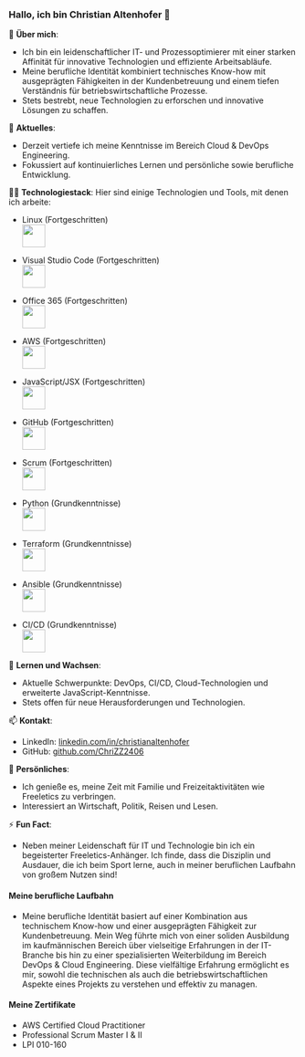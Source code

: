 ### Hallo, ich bin Christian Altenhofer 👋

🌟 **Über mich**:
- Ich bin ein leidenschaftlicher IT- und Prozessoptimierer mit einer starken Affinität für innovative Technologien und effiziente Arbeitsabläufe.
- Meine berufliche Identität kombiniert technisches Know-how mit ausgeprägten Fähigkeiten in der Kundenbetreuung und einem tiefen Verständnis für betriebswirtschaftliche Prozesse.
- Stets bestrebt, neue Technologien zu erforschen und innovative Lösungen zu schaffen.

🔭 **Aktuelles**:
- Derzeit vertiefe ich meine Kenntnisse im Bereich Cloud & DevOps Engineering.
- Fokussiert auf kontinuierliches Lernen und persönliche sowie berufliche Entwicklung.

👨‍💻 **Technologiestack**:
Hier sind einige Technologien und Tools, mit denen ich arbeite:
- Linux (Fortgeschritten)
  <br><img src="https://cdn.jsdelivr.net/gh/devicons/devicon/icons/linux/linux-original.svg" width="40" height="40">
  
- Visual Studio Code (Fortgeschritten)
  <br><img src="https://cdn.jsdelivr.net/gh/devicons/devicon/icons/vscode/vscode-original.svg" width="40" height="40">

- Office 365 (Fortgeschritten)
  <br><img src="https://upload.wikimedia.org/wikipedia/commons/4/44/Microsoft_logo.svg" width="40" height="40">

- AWS (Fortgeschritten)
  <br><img src="https://cdn.jsdelivr.net/gh/devicons/devicon/icons/amazonwebservices/amazonwebservices-original-wordmark.svg" width="40" height="40">
  
- JavaScript/JSX (Fortgeschritten)
  <br><img src="https://cdn.jsdelivr.net/gh/devicons/devicon/icons/javascript/javascript-original.svg" width="40" height="40">
  
- GitHub (Fortgeschritten)
  <br><img src="https://cdn.jsdelivr.net/gh/devicons/devicon/icons/github/github-original.svg" width="40" height="40">
  
- Scrum (Fortgeschritten)
  <br><img src="https://cdn.jsdelivr.net/gh/devicons/devicon/icons/jira/jira-original-wordmark.svg" width="40" height="40">
  
- Python (Grundkenntnisse)
  <br><img src="https://cdn.jsdelivr.net/gh/devicons/devicon/icons/python/python-original.svg" width="40" height="40">
  
- Terraform (Grundkenntnisse)
  <br><img src="https://cdn.jsdelivr.net/gh/devicons/devicon/icons/terraform/terraform-original-wordmark.svg" width="40" height="40">
  
- Ansible (Grundkenntnisse)
  <br><img src="https://cdn.jsdelivr.net/gh/devicons/devicon/icons/ansible/ansible-original-wordmark.svg" width="40" height="40">
  
- CI/CD (Grundkenntnisse)
  <br><img src="https://cdn.jsdelivr.net/gh/devicons/devicon/icons/jenkins/jenkins-original.svg" width="40" height="40">


🌱 **Lernen und Wachsen**:
- Aktuelle Schwerpunkte: DevOps, CI/CD, Cloud-Technologien und erweiterte JavaScript-Kenntnisse.
- Stets offen für neue Herausforderungen und Technologien.

📫 **Kontakt**:
- LinkedIn: [linkedin.com/in/christianaltenhofer](https://linkedin.com/in/christianaltenhofer)
- GitHub: [github.com/ChriZZ2406](https://github.com/ChriZZ2406)

💬 **Persönliches**:
- Ich genieße es, meine Zeit mit Familie und Freizeitaktivitäten wie Freeletics zu verbringen.
- Interessiert an Wirtschaft, Politik, Reisen und Lesen.

⚡ **Fun Fact**:
- Neben meiner Leidenschaft für IT und Technologie bin ich ein begeisterter Freeletics-Anhänger. Ich finde, dass die Disziplin und Ausdauer, die ich beim Sport lerne, auch in meiner beruflichen Laufbahn von großem Nutzen sind!

#### Meine berufliche Laufbahn
- Meine berufliche Identität basiert auf einer Kombination aus technischem Know-how und einer ausgeprägten Fähigkeit zur Kundenbetreuung. Mein Weg führte mich von einer soliden Ausbildung im kaufmännischen Bereich über vielseitige Erfahrungen in der IT-Branche bis hin zu einer spezialisierten Weiterbildung im Bereich DevOps & Cloud Engineering. Diese vielfältige Erfahrung ermöglicht es mir, sowohl die technischen als auch die betriebswirtschaftlichen Aspekte eines Projekts zu verstehen und effektiv zu managen.

#### Meine Zertifikate
- AWS Certified Cloud Practitioner
- Professional Scrum Master I & II
- LPI 010-160

